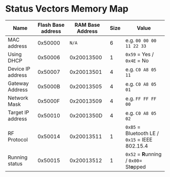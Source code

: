 # Status Vectors Memory Map
| Name | Flash Base address | RAM Base Address | Size | Value |
| ---- | ------------------ | ---------------- | ---- | ----- |
| MAC address        | 0x50000 | `N/A`      | 6  | e.g. `00 00 00 11 22 33` |
| Using DHCP         | 0x50006 | 0x20013500 | 1  | `0x59` = Yes / `0x4E` = No |
| Device IP address  | 0x50007 | 0x20013501 | 4  | e.g. `C0 A8 05 11` |
| Gateway Address    | 0x5000B | 0x20013505 | 4  | e.g. `C0 A8 05 01` |
| Network Mask       | 0x5000F | 0x20013509 | 4  | e.g. `FF FF FF 00` |
| Target IP address  | 0x50010 | 0x2001350D | 4  | e.g. `C0 A8 05 02` |
| RF Protocol        | 0x50014 | 0x20013511 | 1  | `0xB5` = Bluetooth LE / `0x15` = IEEE 802.15.4 | 
| Running status     | 0x50015 | 0x20013512 | 1  | `0x52` = **R**unning / `0x00`= St**o**pped